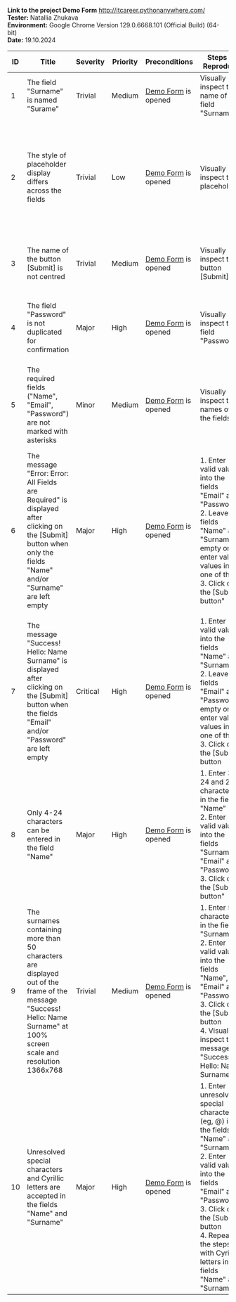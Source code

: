 **Link to the project Demo Form**	http://itcareer.pythonanywhere.com/  
**Tester:**	Natallia Zhukava  
**Environment:**	Google Chrome Version 129.0.6668.101 (Official Build) (64-bit)  
**Date:**	19.10.2024

ID | Title |	Severity |	Priority |	Preconditions |	Steps to Reproduce |	Expected Result |	Actual Result |	Attachment
-- | ----- | --------- | --------- | -------------- | ------------------ | ---------------- | ------------- | ----------
1 |	The field "Surname" is named "Surame" |	Trivial |	Medium |	[Demo Form](http://itcareer.pythonanywhere.com//) is opened |	Visually inspect the name of the field "Surname" |	The field is named "Surname" |	The field is named "Surame" | [Link](https://drive.google.com/file/d/1mAv-Gn6s00urozjIXzyjyaRECJMffyE_/view?usp=drive_link)
2 |	The style of placeholder display differs across the fields |	Trivial |	Low |	[Demo Form](http://itcareer.pythonanywhere.com//) is opened |	Visually inspect the placeholders | The placeholders are displayed as:<br>Enter your name<br>Enter your surname<br>Enter your email<br>Enter your password | The placeholders are displayed as:<br>Name?<br>Surname?<br>Your email  address.<br>Enter a password. | [Link](https://drive.google.com/file/d/16-mifT0_eVd41yyYn4Ha_-j0tVAcR-oR/view?usp=drive_link)
3 |	The name of the button [Submit] is not centred |	Trivial |	Medium |	[Demo Form](http://itcareer.pythonanywhere.com//) is opened |	Visually inspect the button [Submit] |	The writing "Submit" is centered |	The position of the writing "Submit" is padding-left:30px |	[Link](https://drive.google.com/file/d/17lY5rEKEvuk_NiB00mAxEzsBZEkt5PWo/view?usp=drive_link)
4 |	The field "Password" is not duplicated for confirmation |	Major |	High |	[Demo Form](http://itcareer.pythonanywhere.com//) is opened |	Visually inspect the field "Password" |	The field "Password" is  duplicated as "Password" and "Confirm password" |	The field "Password" is not duplicated |	[Link](https://drive.google.com/file/d/16wNqV_8YFK1s2WcZC2vMR0k04G6gYpzf/view?usp=drive_link)
5 |	The required fields ("Name", "Email", "Password") are not marked with asterisks |	Minor |	Medium |	[Demo Form](http://itcareer.pythonanywhere.com//) is opened |	Visually inspect the names of the fields |	The required fields are marked with asterisks |	The required fields are not marked with asterisks |	[Link](https://drive.google.com/file/d/1OStpnbXVGgwU2beH7Nf0E8TAcsQnJnyV/view?usp=drive_link)
6 |	The message "Error: Error: All Fields are Required" is displayed after clicking on the [Submit] button when only the fields "Name" and/or "Surname" are left empty |	Major |	High |	[Demo Form](http://itcareer.pythonanywhere.com//) is opened | 1. Enter valid values into the fields "Email" and "Password"<br>2. Leave the fields "Name" and "Surname" empty or enter valid values into one of them<br>3. Click on the [Submit] button" |	**If the field "Name"" is empty:** the field "Name" has a red frame; the message “This field is required” is displayed.<br>**If only the field "Surname" is empty:** the message "Success! Hello: Name" is displayed |	The message "Error: Error: All Fields are Required" is displayed |	[Link](https://drive.google.com/file/d/1jPK8jgvR3M6MHsR65INAboWpBdRJQKVV/view?usp=drive_link)
7 |	The message "Success! Hello: Name Surname" is displayed after clicking on the [Submit] button when the fields "Email" and/or "Password" are left empty |	Critical |	High |	[Demo Form](http://itcareer.pythonanywhere.com//) is opened |	1. Enter valid values into the fields "Name" and "Surname"<br>2. Leave the fields  "Email" and "Password" empty or enter valid values into one of them<br>3. Click on the [Submit] button |	The field "Email" and/or "Surname" has a red frame; the message “This field is required” is displayed |	The message "Success! Hello: Name Surname" is displayed |	[Link](https://drive.google.com/file/d/1EPCQcmD6vMekVH_l_kJoS796uS7W9vDU/view?usp=drive_link)
8 |	Only 4-24 characters can be entered in the field "Name" |	Major |	High |	[Demo Form](http://itcareer.pythonanywhere.com//) is opened |1. Enter 3, 4, 24 and 25 characters in the field "Name"<br>2. Enter valid values into the fields "Surname", "Email" and "Password"<br>3. Click on the [Submit] button" |	2-256 characters can be entered |	Only 4-24 characters can be entered |	[Link](https://drive.google.com/file/d/1mp0MIlx6S6BYYDONTt1w474XkrnwdKXD/view?usp=drive_link)
9 |	The surnames containing more than 50 characters are displayed out of the frame of the message "Success! Hello: Name Surname" at 100% screen scale and resolution 1366х768 |	Trivial |	Medium |	[Demo Form](http://itcareer.pythonanywhere.com//) is opened | 1. Enter 51 characters in the field "Surname"<br>2. Enter valid values into the fields "Name", "Email" and "Password"<br>3. Click on the [Submit] button<br>4. Visually inspect the message "Success! Hello: Name Surname" |	The surname is displayed within the frame of the message |	The surname is displayed out of the frame of the message |	[Link](https://drive.google.com/file/d/1yYJZG03rCNct0QNIN5j6vVvOjC1jpbiP/view?usp=drive_link)
10 |	Unresolved special characters and Cyrillic letters are accepted in the fields "Name" and "Surname" |	Major |	High |	[Demo Form](http://itcareer.pythonanywhere.com//) is opened |	1. Enter unresolved special characters (eg, @) in the fields "Name" and "Surname"<br>2. Enter valid values into the fields "Email" and "Password"<br>3. Click on the [Submit] button<br>4. Repeat the steps with Cyrillic letters in the fields "Name" and "Surname" |	The fields "Email" and "Surname" have a red frame; the message "You have entered invalid characters" is displayed |	The message "Success! Hello: Name Surname" is displayed |	[Link](https://drive.google.com/file/d/184QETrAM1P2ZiO4Y5gFCTnqEy0BShirh/view?usp=drive_link)
